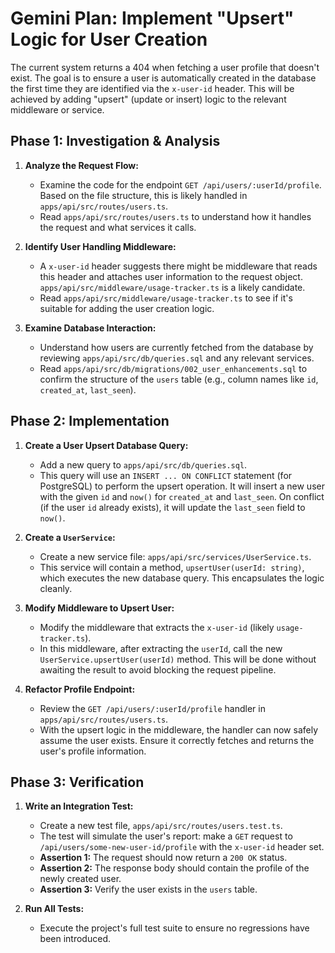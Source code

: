 # Gemini Plan: Implement "Upsert" Logic for User Creation

The current system returns a 404 when fetching a user profile that doesn't exist. The goal is to ensure a user is automatically created in the database the first time they are identified via the `x-user-id` header. This will be achieved by adding "upsert" (update or insert) logic to the relevant middleware or service.

## Phase 1: Investigation & Analysis

1.  **Analyze the Request Flow:**
    *   Examine the code for the endpoint `GET /api/users/:userId/profile`. Based on the file structure, this is likely handled in `apps/api/src/routes/users.ts`.
    *   Read `apps/api/src/routes/users.ts` to understand how it handles the request and what services it calls.

2.  **Identify User Handling Middleware:**
    *   A `x-user-id` header suggests there might be middleware that reads this header and attaches user information to the request object. `apps/api/src/middleware/usage-tracker.ts` is a likely candidate.
    *   Read `apps/api/src/middleware/usage-tracker.ts` to see if it's suitable for adding the user creation logic.

3.  **Examine Database Interaction:**
    *   Understand how users are currently fetched from the database by reviewing `apps/api/src/db/queries.sql` and any relevant services.
    *   Read `apps/api/src/db/migrations/002_user_enhancements.sql` to confirm the structure of the `users` table (e.g., column names like `id`, `created_at`, `last_seen`).

## Phase 2: Implementation

1.  **Create a User Upsert Database Query:**
    *   Add a new query to `apps/api/src/db/queries.sql`.
    *   This query will use an `INSERT ... ON CONFLICT` statement (for PostgreSQL) to perform the upsert operation. It will insert a new user with the given `id` and `now()` for `created_at` and `last_seen`. On conflict (if the user `id` already exists), it will update the `last_seen` field to `now()`.

2.  **Create a `UserService`:**
    *   Create a new service file: `apps/api/src/services/UserService.ts`.
    *   This service will contain a method, `upsertUser(userId: string)`, which executes the new database query. This encapsulates the logic cleanly.

3.  **Modify Middleware to Upsert User:**
    *   Modify the middleware that extracts the `x-user-id` (likely `usage-tracker.ts`).
    *   In this middleware, after extracting the `userId`, call the new `UserService.upsertUser(userId)` method. This will be done without awaiting the result to avoid blocking the request pipeline.

4.  **Refactor Profile Endpoint:**
    *   Review the `GET /api/users/:userId/profile` handler in `apps/api/src/routes/users.ts`.
    *   With the upsert logic in the middleware, the handler can now safely assume the user exists. Ensure it correctly fetches and returns the user's profile information.

## Phase 3: Verification

1.  **Write an Integration Test:**
    *   Create a new test file, `apps/api/src/routes/users.test.ts`.
    *   The test will simulate the user's report: make a `GET` request to `/api/users/some-new-user-id/profile` with the `x-user-id` header set.
    *   **Assertion 1:** The request should now return a `200 OK` status.
    *   **Assertion 2:** The response body should contain the profile of the newly created user.
    *   **Assertion 3:** Verify the user exists in the `users` table.

2.  **Run All Tests:**
    *   Execute the project's full test suite to ensure no regressions have been introduced.
